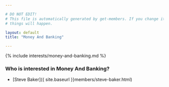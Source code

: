 ```yaml
---

# DO NOT EDIT!
# This file is automatically generated by get-members. If you change it, bad
# things will happen.

layout: default
title: "Money And Banking"

---
```


{% include interests/money-and-banking.md %}

### Who is interested in Money And Banking?


* [Steve Baker]({ site.baseurl }}members/steve-baker.html)
